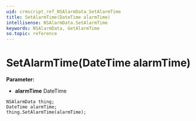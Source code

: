 ```yaml
---
uid: crmscript_ref_NSAlarmData_SetAlarmTime
title: SetAlarmTime(DateTime alarmTime)
intellisense: NSAlarmData.SetAlarmTime
keywords: NSAlarmData, GetAlarmTime
so.topic: reference
---
```


# SetAlarmTime(DateTime alarmTime)

**Parameter:** 
* **alarmTime** DateTime

```crmscript
NSAlarmData thing;
DateTime alarmTime;
thing.SetAlarmTime(alarmTime);
```

